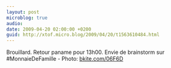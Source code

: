 ```yaml
---
layout: post
microblog: true
audio: 
date: 2009-04-20 02:00:00 +0200
guid: http://xtof.micro.blog/2009/04/20/t1563610484.html
---
```

Brouillard. Retour paname pour 13h00. Envie de brainstorm sur #MonnaieDeFamille - Photo: [bkite.com/06F6D](http://bkite.com/06F6D)
